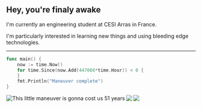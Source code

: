 ## Hey, you're finaly awake

I'm currently an engineering student at CESI Arras in France.

I'm particularly interested in learning new things and using bleeding edge technologies.

---

```go
func main() {
	now := time.Now()
	for time.Since(now.Add(447066*time.Hour)) < 0 {
	}
	fmt.Println("Maneuver complete")
}
```

<img align="left" alt="This little maneuver is gonna cost us 51 years" src="https://cdn.discordapp.com/attachments/712613316492787764/727099093087813722/Eaa-VaaXgAEctCR.png"/>

<img align="left" src="https://github-readme-stats.vercel.app/api?username=Karitham&count_private=true&show_icons=true&hide_border=true"/>
<img align="left" src="https://github-readme-stats.vercel.app/api/top-langs/?username=Karitham&layout=compact&card_width=250&hide_border=true"/>
